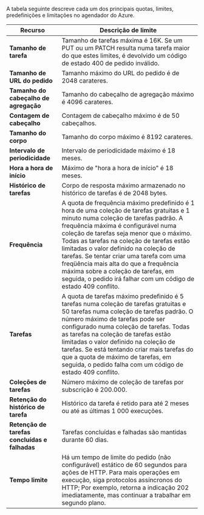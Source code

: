 A tabela seguinte descreve cada um dos principais quotas, limites, predefinições e limitações no agendador do Azure.

| Recurso | Descrição de limite |
| --- | --- |
| **Tamanho de tarefa** |Tamanho de tarefas máxima é 16K. Se um PUT ou um PATCH resulta numa tarefa maior do que estes limites, é devolvido um código de estado 400 de pedido inválido. |
| **Tamanho de URL do pedido** |Tamanho máximo do URL do pedido é de 2048 carateres. |
| **Tamanho do cabeçalho de agregação** |Tamanho do cabeçalho de agregação máximo é 4096 carateres. |
| **Contagem de cabeçalho** |Contagem de cabeçalho máximo é de 50 cabeçalhos. |
| **Tamanho do corpo** |Tamanho do corpo máximo é 8192 carateres. |
| **Intervalo de periodicidade** |Intervalo de periodicidade máximo é 18 meses. |
| **Hora a hora de início** |Máximo de "hora a hora de início" é 18 meses. |
| **Histórico de tarefas** |Corpo de resposta máximo armazenado no histórico de tarefas é de 2048 bytes. |
| **Frequência** |A quota de frequência máximo predefinido é 1 hora de uma coleção de tarefas gratuitas e 1 minuto numa coleção de tarefas padrão. A frequência máxima é configurável numa coleção de tarefas seja menor que o máximo. Todas as tarefas na coleção de tarefas estão limitadas o valor definido na coleção de tarefas. Se tentar criar uma tarefa com uma freqüência mais alta do que a frequência máxima sobre a coleção de tarefas, em seguida, o pedido irá falhar com um código de estado 409 conflito. |
| **Tarefas** |A quota de tarefas máximo predefinido é 5 tarefas numa coleção de tarefas gratuitas e 50 tarefas numa coleção de tarefas padrão. O número máximo de tarefas pode ser configurado numa coleção de tarefas. Todas as tarefas na coleção de tarefas estão limitadas o valor definido na coleção de tarefas. Se está tentando criar mais tarefas do que a quota de máximo de tarefas, em seguida, o pedido falha com um código de estado 409 conflito. |
| **Coleções de tarefas** |Número máximo de coleção de tarefas por subscrição é 200.000. |
| **Retenção do histórico de tarefa** |Histórico da tarefa é retido para até 2 meses ou até as últimas 1 000 execuções. |
| **Retenção de tarefas concluídas e falhadas** |Tarefas concluídas e falhadas são mantidas durante 60 dias. |
| **Tempo limite** |Há um tempo de limite do pedido (não configurável) estático de 60 segundos para ações de HTTP. Para mais operações em execução, siga protocolos assíncronos do HTTP; Por exemplo, retorna a indicação 202 imediatamente, mas continuar a trabalhar em segundo plano. |

